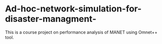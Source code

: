 # Ad-hoc-network-simulation-for-disaster-managment-
This is a course project on performance analysis of MANET using Omnet++ tool.
